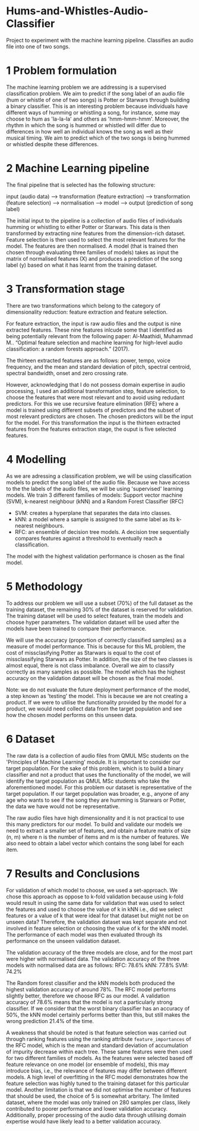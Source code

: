 # Hums-and-Whistles-Audio-Classifier
Project to experiment with the machine learning pipeline. Classifies an audio file into one of two songs.

# 1 Problem formulation

The machine learning problem we are addressing is a supervised classification problem. We aim to predict if the song label of an audio file (hum or whistle of one of two songs) is Potter or Starwars through building a binary classifier. This is an interesting problem because individuals have different ways of humming or whistling a song, for instance, some may choose to hum as 'la-la-la' and others as 'hmm-hmm-hmm'. Moreover, the rhythm in which the song is hummed or whistled will differ due to differences in how well an individual knows the song as well as their musical timing. We aim to predict which of the two songs is being hummed or whistled despite these differences. 

# 2 Machine Learning pipeline

The final pipeline that is selected has the following structure:

input (audio data) --> transformation (feature extraction) --> transformation (feature selection) --> normalisation --> model --> output (prediction of song label)

The initial input to the pipeline is a collection of audio files of individuals humming or whistling to either Potter or Starwars. This data is then transformed by extracting nine features from the dimension-rich dataset. Feature selection is then used to select the most relevant features for the model. The features are then normalised. A model (that is trained then chosen through evaluating three families of models) takes as input the matrix of normalised features (X) and produces a prediction of the song label (y) based on what it has learnt from the training dataset.  


# 3 Transformation stage

There are two transformations which belong to the category of dimensionality reduction: feature extraction and feature selection.

For feature extraction, the input is raw audio files and the output is nine extracted features. These nine features inlcude some that I identified as being potentially relevant from the following paper:
Al-Maathidi, Muhammad M.. “Optimal feature selection and machine learning for high-level audio classification: a random forests approach.” (2017).

The thirteen extracted features are as follows: power, tempo, voice frequency, and the mean and standard deviation of pitch, spectral centroid, spectral bandwidth, onset and zero crossing rate. 

However, acknowledging that I do not possess domain expertise in audio processing, I used an additional transformation step, feature selection, to choose the features that were most relevant and to avoid using redudant predictors. For this we use recursive feature elimination (RFE) where a model is trained using different subsets of predictors and the subset of most relevant predictors are chosen. The chosen predictors will be the input for the model. For this transformation the input is the thirteen extracted features from the features extraction stage, the ouput is five selected features. 


# 4 Modelling
 

As we are adressing a classification problem, we will be using classification models to predict the song label of the audio file. Because we have access to the the labels of the audio files, we will be using 'supervised' learning models.
We train 3 different families of models: Support vector machine (SVM), k-nearest neighbour (kNN) and a Random Forest Classifier (RFC)

- SVM: creates a hyperplane that separates the data into classes. 
- kNN: a model where a sample is assigned to the same label as its k-nearest neighbours.
- RFC: an ensemble of decision tree models. A decision tree sequentially compares features against a threshold to eventually reach a classification. 

The model with the highest validation performance is chosen as the final model.


# 5 Methodology


To address our problem we will use a subset (70%) of the full dataset as the training dataset, the remaining 30% of the dataset is reserved for validation. The training dataset will be used to select features, train the models and choose hyper parameters. The validation dataset will be used after the models have been trained to compare their performance.

We will use the accuracy (proportion of correctly classified samples) as a measure of model performance. This is because for this ML problem, the cost of missclasifying Potter as Starwars is equal to the cost of missclassifying Starwars as Potter. In addition, the size of the two classes is almost equal, there is not class imbalance. Overall we aim to classify correctly as many samples as possible. The model which has the highest accuracy on the validation dataset will be chosen as the final model.

Note: we do not evaluate the future deployment performance of the model, a step known as 'testing' the model. This is because we are not creating a product. If we were to utilise the functionality provided by the model for a product, we would need collect data from the target population and see how the chosen model performs on this unseen data. 


# 6 Dataset

The raw data is a collection of audio files from QMUL MSc students on the 'Principles of Machine Learning' module. It is important to consider our target population. For the sake of this problem, which is to build a binary classifier and not a product that uses the functionality of the model, we will identify the target population as QMUL MSc students who take the aforementioned model. For this problem our dataset is representative of the target population. If our target population was broader, e.g., anyone of any age who wants to see if the song they are humming is Starwars or Potter, the data we have would not be representative. 

The raw audio files have high dimensionality and it is not practical to use this many predictors for our model. To build and validate our models we need to extract a smaller set of features, and obtain a feature matrix of size (n, m) where n is the number of items and m is the number of features. We also need to obtain a label vector which contains the song label for each item. 



# 7 Results and Conclusions


For validation of which model to choose, we used a set-approach. We chose this approach as oppose to k-fold validation because using k-fold would result in using the same data for validation that was used to select the features and used to choose the value of k in kNN i.e., did we select features or a value of k that were ideal for that dataset but might not be on unseen data? Therefore, the validation dataset was kept separate and not involved in feature selection or choosing the value of k for the kNN model. The performance of each model was then evaluated through its performance on the unseen validation dataset. 

The validation accuracy of the three models are close, and for the most part were higher with normalised data. The validation accuracy of the three models with normalised data are as follows:
RFC: 78.6%
kNN: 77.8%
SVM: 74.2%

The Random forest classifier and the kNN models both produced the highest validation accuracy of around 78%. The RFC model performs slightly better, therefore we choose RFC as our model. A validation accuracy of 78.6% means that the model is not a particularly strong classifier. If we consider that the worst binary classifier has an accuracy of 50%, the kNN model certainly performs better than this, but still makes the wrong prediction 21.4% of the time. 

A weakness that should be noted is that feature selection was carried out through ranking features using the ranking attribute `feature_importances` of the RFC model, which is the mean and standard deviation of accumulation of impurity decrease within each tree. These same features were then used for two different families of models. As the features were selected based off feature relevance on one model (or ensemble of models), this may introduce bias, i.e., the relevance of features may differ between different models. A high level of overfitting in the RFC model demonstrates how the feature selection was highly tuned to the training dataset for this particular model. Another limitation is that we did not optimise the number of features that should be used, the choice of 5 is somewhat arbritary. The limited dataset, where the model was only trained on 280 samples per class, likely contributed to poorer performance and lower validation accuracy. Additionally, proper processing of the audio data through utilising domain expertise would have likely lead to a better validation accuracy. 



